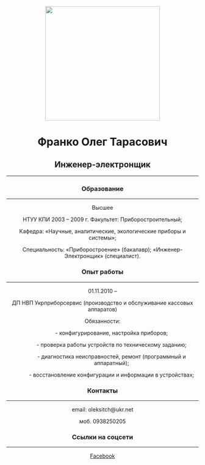 <!DOCTYPE html>
<html lang="ru">

<head>
  <meta charset="UTF-8" />
  <title>Резюме Франко Олег</title>
</head>

<body align="center">

  <img src="https://i.picsum.photos/id/1/5616/3744.jpg" height="300" />


  <h1>Франко Олег Тарасович</h1>
  <h2>Инженер-электронщик</h2>
  <hr>
  <h3>Образование</h3>
  <hr>
  <p>Высшее</p>

  <p>НТУУ КПИ 2003 – 2009 г. Факультет: Приборостроительный;</p>
  <p>Кафедра: «Научные, аналитические, экологические приборы и системы»; </p>
  <p>Специальность: «Приборостроение» (бакалавр); «Инженер-Электронщик» (специалист).</p>
  <h3>Опыт работы</h3>
  <hr>
  <p>01.11.2010 –</p>

  <p>ДП НВП Укрприборсервис (производство и обслуживание кассовых аппаратов)</p>
  <p>Обязанности:</p>
  <ol>
    <ul>- конфигурирование, настройка приборов;</ul>
    <ul>- проверка работы устройств по техническому заданию;</ul>
    <ul>- диагностика неисправностей, ремонт (программный и аппаратный);</ul>
    <ul>- восстановление конфигурации и информации в устройствах;</ul>
  </ol>

  <h3>Контакты</h3>
  <hr>
  <p>email: oleksitch@ukr.net</p>
  <p>моб. 0938250205</p>
  <h3>Cсылки на соцсети</h3>
  <hr>
  <a href="https://www.facebook.com/profile.php?id=100013342787061" target="_blank">Facebook</a>
</body>

</html>
